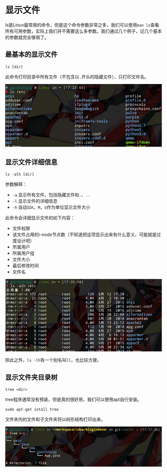 # 显示文件

ls是Linux最常用的命令，但是这个命令参数非常之多，我们可以使用`man ls`查看所有可用参数，实际上我们并不需要这么多参数。我们通过几个例子，记几个基本的参数就完全够用了。

## 最基本的显示文件

```
ls [dir]
```

此命令打印目录中所有文件（不包含以`.`开头的隐藏文件），只打印文件名。

![](res/1.png)

## 显示文件详细信息

```
ls -alh [dir]
```

参数解释：

* `-a` 显示所有文件，包括隐藏文件和`.`、`..`
* `-l` 显示文件的详细信息
* `-h` 自动以`K`，`M`，`G`作为单位显示文件大小

此命令会详细显示文件的如下内容：

* 文件权限
* 该文件占用的i-node节点数（不知道把这项显示出来有什么意义，可能就是过度设计吧）
* 所属用户
* 所属用户组
* 文件大小
* 最后修改时间
* 文件名

![](res/2.png)

除此之外，`ls -lh`有一个别名叫`ll`，也比较方便。

## 显示文件夹目录树

```
tree <dir>
```

tree程序通常没有预装，但是真的很好用，我们可以使用apt自行安装。

```
sudo apt-get intall tree
```

文件夹内的文件和子文件夹将以树形结构打印出来。

![](res/3.png)
